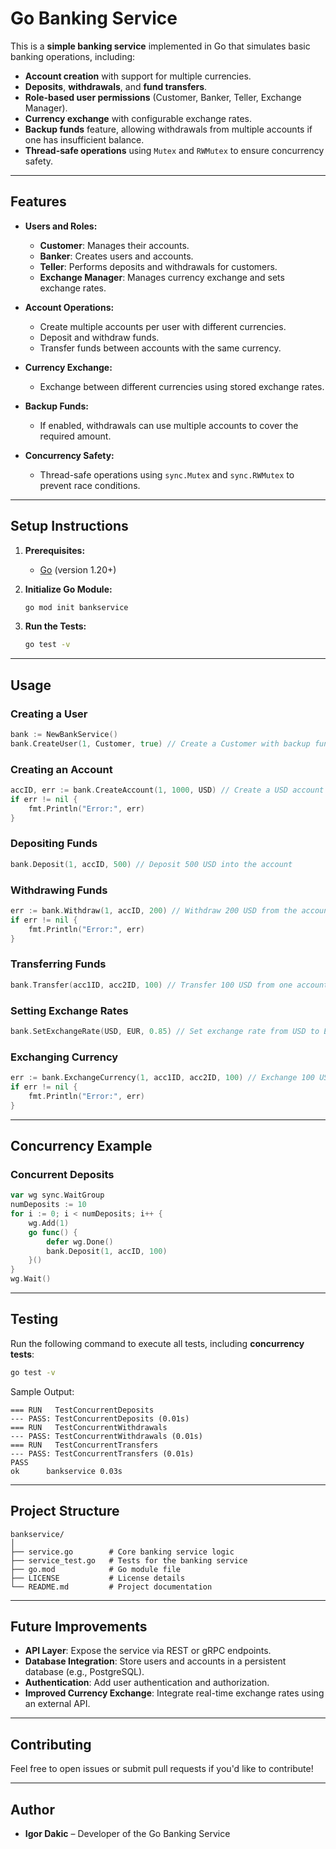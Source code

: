 
# Go Banking Service

This is a **simple banking service** implemented in Go that simulates basic banking operations, including:

- **Account creation** with support for multiple currencies.
- **Deposits**, **withdrawals**, and **fund transfers**.
- **Role-based user permissions** (Customer, Banker, Teller, Exchange Manager).
- **Currency exchange** with configurable exchange rates.
- **Backup funds** feature, allowing withdrawals from multiple accounts if one has insufficient balance.
- **Thread-safe operations** using `Mutex` and `RWMutex` to ensure concurrency safety.

---

## **Features**

- **Users and Roles:**
  - **Customer**: Manages their accounts.
  - **Banker**: Creates users and accounts.
  - **Teller**: Performs deposits and withdrawals for customers.
  - **Exchange Manager**: Manages currency exchange and sets exchange rates.

- **Account Operations:**
  - Create multiple accounts per user with different currencies.
  - Deposit and withdraw funds.
  - Transfer funds between accounts with the same currency.

- **Currency Exchange:**
  - Exchange between different currencies using stored exchange rates.

- **Backup Funds:**
  - If enabled, withdrawals can use multiple accounts to cover the required amount.

- **Concurrency Safety:**
  - Thread-safe operations using `sync.Mutex` and `sync.RWMutex` to prevent race conditions.

---

## **Setup Instructions**

1. **Prerequisites:**
   - [Go](https://golang.org/dl/) (version 1.20+)

2. **Initialize Go Module:**

   ```bash
   go mod init bankservice
   ```

3. **Run the Tests:**

   ```bash
   go test -v
   ```

---

## **Usage**

### **Creating a User**
```go
bank := NewBankService()
bank.CreateUser(1, Customer, true) // Create a Customer with backup fund usage enabled
```

### **Creating an Account**
```go
accID, err := bank.CreateAccount(1, 1000, USD) // Create a USD account with an initial deposit of 1000
if err != nil {
    fmt.Println("Error:", err)
}
```

### **Depositing Funds**
```go
bank.Deposit(1, accID, 500) // Deposit 500 USD into the account
```

### **Withdrawing Funds**
```go
err := bank.Withdraw(1, accID, 200) // Withdraw 200 USD from the account
if err != nil {
    fmt.Println("Error:", err)
}
```

### **Transferring Funds**
```go
bank.Transfer(acc1ID, acc2ID, 100) // Transfer 100 USD from one account to another
```

### **Setting Exchange Rates**
```go
bank.SetExchangeRate(USD, EUR, 0.85) // Set exchange rate from USD to EUR
```

### **Exchanging Currency**
```go
err := bank.ExchangeCurrency(1, acc1ID, acc2ID, 100) // Exchange 100 USD to EUR
if err != nil {
    fmt.Println("Error:", err)
}
```

---

## **Concurrency Example**

### **Concurrent Deposits**
```go
var wg sync.WaitGroup
numDeposits := 10
for i := 0; i < numDeposits; i++ {
    wg.Add(1)
    go func() {
        defer wg.Done()
        bank.Deposit(1, accID, 100)
    }()
}
wg.Wait()
```

---

## **Testing**

Run the following command to execute all tests, including **concurrency tests**:

```bash
go test -v
```

Sample Output:
```
=== RUN   TestConcurrentDeposits
--- PASS: TestConcurrentDeposits (0.01s)
=== RUN   TestConcurrentWithdrawals
--- PASS: TestConcurrentWithdrawals (0.01s)
=== RUN   TestConcurrentTransfers
--- PASS: TestConcurrentTransfers (0.01s)
PASS
ok  	bankservice	0.03s
```

---

## **Project Structure**

```
bankservice/
│
├── service.go        # Core banking service logic
├── service_test.go   # Tests for the banking service
├── go.mod            # Go module file
├── LICENSE           # License details
└── README.md         # Project documentation
```

---

## **Future Improvements**

- **API Layer**: Expose the service via REST or gRPC endpoints.
- **Database Integration**: Store users and accounts in a persistent database (e.g., PostgreSQL).
- **Authentication**: Add user authentication and authorization.
- **Improved Currency Exchange**: Integrate real-time exchange rates using an external API.

---

## **Contributing**

Feel free to open issues or submit pull requests if you'd like to contribute!

---

## **Author**

- **Igor Dakic** – Developer of the Go Banking Service
